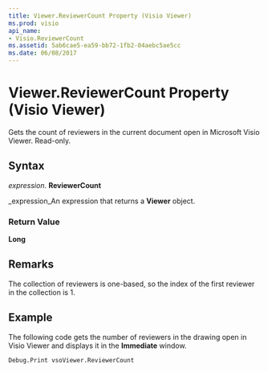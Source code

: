 ```yaml
---
title: Viewer.ReviewerCount Property (Visio Viewer)
ms.prod: visio
api_name:
- Visio.ReviewerCount
ms.assetid: 5ab6cae5-ea59-bb72-1fb2-04aebc5ae5cc
ms.date: 06/08/2017
---
```



# Viewer.ReviewerCount Property (Visio Viewer)

Gets the count of reviewers in the current document open in Microsoft Visio Viewer. Read-only.


## Syntax

 _expression_. **ReviewerCount**

 _expression_An expression that returns a  **Viewer** object.


### Return Value

 **Long**


## Remarks

The collection of reviewers is one-based, so the index of the first reviewer in the collection is 1.


## Example

The following code gets the number of reviewers in the drawing open in Visio Viewer and displays it in the  **Immediate** window.


```vb
Debug.Print vsoViewer.ReviewerCount
```


